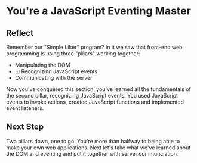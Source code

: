 # You're a JavaScript Eventing Master

## Reflect

Remember our "Simple Liker" program? In it we saw that front-end web programming
is using three "pillars" working together:

- Manipulating the DOM
- ☑ Recognizing JavaScript events
- Communicating with the server

Now you've conquered this section, you've learned all the fundamentals of the
second pillar, recognizing JavaScript events. You used JavaScript events to
invoke actions, created JavaScript functions and implemented event listeners.

## Next Step

Two pillars down, one to go. You're more than halfway to being able to make your
own web applications. Next let's take what we've learned about the DOM and
eventing and put it together with server communciation.
